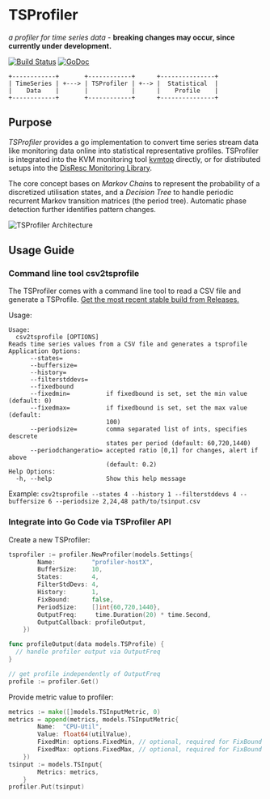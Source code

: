 # TSProfiler

*a profiler for time series data* - **breaking changes may occur, since currently under development.**

[![Build Status](https://travis-ci.org/cha87de/tsprofiler.svg?branch=master)](https://travis-ci.org/cha87de/tsprofiler)
[![GoDoc](https://godoc.org/github.com/cha87de/tsprofiler/impl?status.svg)](https://godoc.org/github.com/cha87de/tsprofiler/impl)

```
+------------+       +------------+      +---------------+
| TimeSeries | +---> | TSProfiler | +--> |  Statistical  |
|    Data    |       |            |      |    Profile    |
+------------+       +------------+      +---------------+
```

## Purpose

*TSProfiler* provides a go implementation to convert time series stream data
like monitoring data online into statistical representative profiles. TSProfiler
is integrated into the KVM monitoring tool
[kvmtop](https://github.com/cha87de/kvmtop/tree/profiler) directly, or for distributed setups into the [DisResc Monitoring Library](https://github.com/disresc/profiler).

The core concept bases on *Markov Chain*s to represent the probability of a
discretized utilisation states, and a *Decision Tree* to handle periodic
recurrent Markov transition matrices (the period tree). Automatic phase
detection further identifies pattern changes.

![TSProfiler Architecture](docs/extended-tsprofiler.png "TSProfiler Architecture")


## Usage Guide

### Command line tool **csv2tsprofile**

The TSProfiler comes with a command line tool to read a CSV file and generate a TSProfile. [Get the most recent stable build from Releases.](https://github.com/cha87de/tsprofiler/releases)

Usage:

```
Usage:
  csv2tsprofile [OPTIONS]
Reads time series values from a CSV file and generates a tsprofile
Application Options:
      --states=
      --buffersize=
      --history=
      --filterstddevs=
      --fixedbound
      --fixedmin=          if fixedbound is set, set the min value (default: 0)
      --fixedmax=          if fixedbound is set, set the max value (default:
                           100)
      --periodsize=        comma separated list of ints, specifies descrete
                           states per period (default: 60,720,1440)
      --periodchangeratio= accepted ratio [0,1] for changes, alert if above
                           (default: 0.2)
Help Options:
  -h, --help               Show this help message

```

Example: `csv2tsprofile --states 4 --history 1 --filterstddevs 4 --buffersize 6 --periodsize 2,24,48 path/to/tsinput.csv`

### Integrate into Go Code via TSProfiler API

Create a new TSProfiler:

```go
tsprofiler := profiler.NewProfiler(models.Settings{
		Name:          "profiler-hostX",
		BufferSize:    10,
		States:        4,
		FilterStdDevs: 4,
		History:       1,
		FixBound:      false,
		PeriodSize:    []int{60,720,1440},
		OutputFreq:     time.Duration(20) * time.Second,
		OutputCallback: profileOutput,		
	})

func profileOutput(data models.TSProfile) {
  // handle profiler output via OutputFreq
}

// get profile independently of OutputFreq
profile := profiler.Get()
```

Provide metric value to profiler:

```go
metrics := make([]models.TSInputMetric, 0)
metrics = append(metrics, models.TSInputMetric{
		Name:  "CPU-Util",
		Value: float64(utilValue),
		FixedMin: options.FixedMin, // optional, required for FixBound = true
		FixedMax: options.FixedMax, // optional, required for FixBound = true
	})
tsinput := models.TSInput{
		Metrics: metrics,
	}
profiler.Put(tsinput)
```
